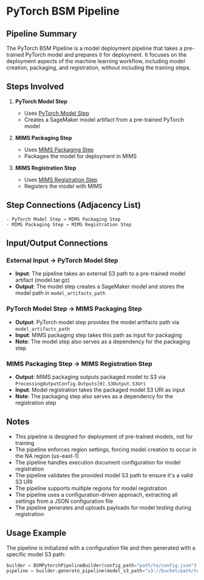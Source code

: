 # PyTorch BSM Pipeline

## Pipeline Summary
The PyTorch BSM Pipeline is a model deployment pipeline that takes a pre-trained PyTorch model and prepares it for deployment. It focuses on the deployment aspects of the machine learning workflow, including model creation, packaging, and registration, without including the training steps.

## Steps Involved

1. **PyTorch Model Step**
   - Uses [PyTorch Model Step](../pipelines/model_step_pytorch.md)
   - Creates a SageMaker model artifact from a pre-trained PyTorch model

2. **MIMS Packaging Step**
   - Uses [MIMS Packaging Step](../pipelines/mims_packaging_step.md)
   - Packages the model for deployment in MIMS

3. **MIMS Registration Step**
   - Uses [MIMS Registration Step](../pipelines/mims_registration_step.md)
   - Registers the model with MIMS

## Step Connections (Adjacency List)

```
- PyTorch Model Step → MIMS Packaging Step
- MIMS Packaging Step → MIMS Registration Step
```

## Input/Output Connections

### External Input → PyTorch Model Step
- **Input**: The pipeline takes an external S3 path to a pre-trained model artifact (model.tar.gz)
- **Output**: The model step creates a SageMaker model and stores the model path in `model_artifacts_path`

### PyTorch Model Step → MIMS Packaging Step
- **Output**: PyTorch model step provides the model artifacts path via `model_artifacts_path`
- **Input**: MIMS packaging step takes this path as input for packaging
- **Note**: The model step also serves as a dependency for the packaging step

### MIMS Packaging Step → MIMS Registration Step
- **Output**: MIMS packaging outputs packaged model to S3 via `ProcessingOutputConfig.Outputs[0].S3Output.S3Uri`
- **Input**: Model registration takes the packaged model S3 URI as input
- **Note**: The packaging step also serves as a dependency for the registration step

## Notes
- This pipeline is designed for deployment of pre-trained models, not for training
- The pipeline enforces region settings, forcing model creation to occur in the NA region (us-east-1)
- The pipeline handles execution document configuration for model registration
- The pipeline validates the provided model S3 path to ensure it's a valid S3 URI
- The pipeline supports multiple regions for model registration
- The pipeline uses a configuration-driven approach, extracting all settings from a JSON configuration file
- The pipeline generates and uploads payloads for model testing during registration

## Usage Example
The pipeline is initialized with a configuration file and then generated with a specific model S3 path:

```python
builder = BSMPytorchPipelineBuilder(config_path="path/to/config.json")
pipeline = builder.generate_pipeline(model_s3_path="s3://bucket/path/to/model.tar.gz")
```
